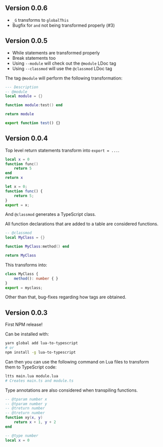 ## Version 0.0.6

- `_G` transforms to `globalThis`
- Bugfix for `and` not being transformed properly (#3)

## Version 0.0.5

- While statements are transformed properly
- Break statements too
- Using `--module` will check out the `@module` LDoc tag
- Using `--classmod` will use the `@classmod` LDoc tag

The tag `@module` will perform the following transformation:

```lua
--- Description
-- @module
local module = {}

function module:test() end

return module
```

```ts
export function test() {}
```

## Version 0.0.4

Top level return statements transform into `export = ...`.

```lua
local x = 0
function func()
    return 5
end
return x
```

```ts
let x = 0;
function func() {
    return 5;
}
export = x;
```

And `@classmod` generates a TypeScript class.

All function declarations that are added to a table are considered functions.

```lua
-- @classmod
local MyClass = {}

function MyClass:method() end

return MyClass
```

This transforms into:

```ts
class MyClass {
    method(): number { }
}
export = myclass;
```

Other than that, bug-fixes regarding how tags are obtained.

## Version 0.0.3

First NPM release!

Can be installed with:

```sh
yarn global add lua-to-typescript
# or
npm install -g lua-to-typescript
```

Can then you can use the following command on Lua files to transform them to TypeScript code:

```sh
ltts main.lua module.lua
# Creates main.ts and module.ts
```

Type annotations are also considered when transpiling functions.

```lua
-- @tparam number x
-- @tparam number y
-- @treturn number
-- @treturn number
function xy(x, y)
    return x + 1, y + 2
end

-- @type number
local x = 0
```
